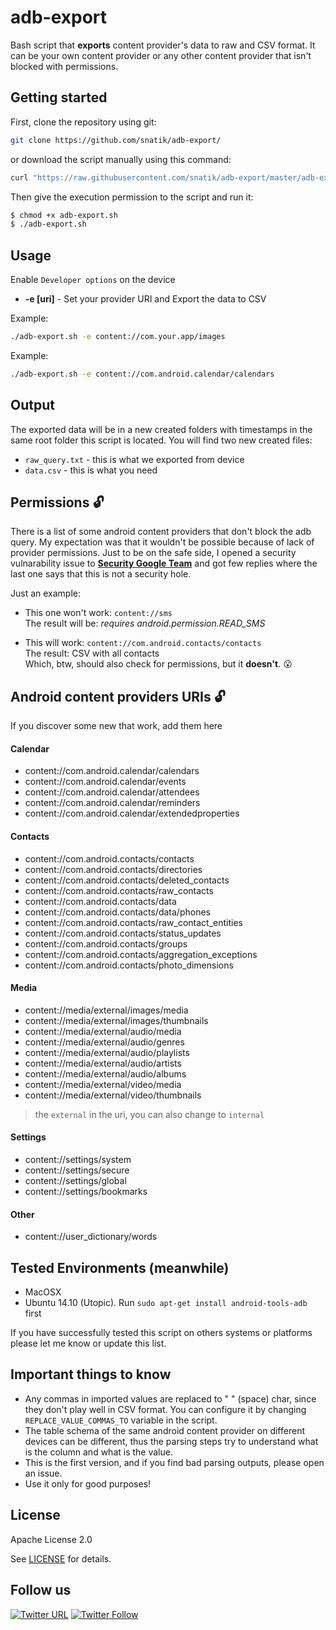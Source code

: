 # adb-export
Bash script that **exports** content provider's data to raw and CSV format. It can be your own content provider or any other content provider that isn't blocked with permissions.

## Getting started

First, clone the repository using git:

``` bash
git clone https://github.com/snatik/adb-export/
```

or download the script manually using this command:

``` bash
curl "https://raw.githubusercontent.com/snatik/adb-export/master/adb-export.sh" -o adb-export.sh
```

Then give the execution permission to the script and run it:

``` bash
$ chmod +x adb-export.sh
$ ./adb-export.sh
```

## Usage

Enable `Developer options` on the device 

 * **-e [uri]**  - Set your provider URI and Export the data to CSV<br>

Example:
``` bash
./adb-export.sh -e content://com.your.app/images
```

Example:
``` bash
./adb-export.sh -e content://com.android.calendar/calendars
```

## Output
The exported data will be in a new created folders with timestamps in the same root folder this script is located. You will find two new created files:

 * `raw_query.txt` - this is what we exported from device
 * `data.csv` - this is what you need

## Permissions :unlock:

There is a list of some android content providers that don't block the adb query. My expectation was that it wouldn't be possible because of lack of provider permissions. Just to be on the safe side, I opened a security vulnarability issue to **[Security Google Team](http://www.google.co.il/about/appsecurity/)** and got few replies where the last one says that this is not a security hole.

Just an example:<br>

* This one won't work: `content://sms`<br>
The result will be: *requires android.permission.READ_SMS*

* This will work: `content://com.android.contacts/contacts`<br>
The result: CSV with all contacts<br>
Which, btw, should also check for permissions, but it **doesn't**. :open_mouth:

## Android content providers URIs :unlock:
If you discover some new that work, add them here

#### Calendar

 - content://com.android.calendar/calendars
 - content://com.android.calendar/events
 - content://com.android.calendar/attendees
 - content://com.android.calendar/reminders
 - content://com.android.calendar/extendedproperties

#### Contacts

 - content://com.android.contacts/contacts
 - content://com.android.contacts/directories
 - content://com.android.contacts/deleted_contacts
 - content://com.android.contacts/raw_contacts
 - content://com.android.contacts/data
 - content://com.android.contacts/data/phones
 - content://com.android.contacts/raw_contact_entities
 - content://com.android.contacts/status_updates
 - content://com.android.contacts/groups
 - content://com.android.contacts/aggregation_exceptions
 - content://com.android.contacts/photo_dimensions

#### Media

 - content://media/external/images/media
 - content://media/external/images/thumbnails
 - content://media/external/audio/media
 - content://media/external/audio/genres
 - content://media/external/audio/playlists
 - content://media/external/audio/artists
 - content://media/external/audio/albums
 - content://media/external/video/media
 - content://media/external/video/thumbnails

> the `external` in the uri, you can also change to `internal`

#### Settings

 - content://settings/system
 - content://settings/secure
 - content://settings/global
 - content://settings/bookmarks

#### Other

 - content://user_dictionary/words

## Tested Environments (meanwhile)

* MacOSX
* Ubuntu 14.10 (Utopic). Run ```sudo apt-get install android-tools-adb``` first

If you have successfully tested this script on others systems or platforms please let me know or update this list.

## Important things to know

- Any commas in imported values are replaced to " " (space) char, since they don't play well in CSV format. You can configure it by changing `REPLACE_VALUE_COMMAS_TO` variable in the script.
- The table schema of the same android content provider on different devices can be different, thus the parsing steps try to understand what is the column and what is the value.
- This is the first version, and if you find bad parsing outputs, please open an issue.
- Use it only for good purposes!

## License
Apache License 2.0

See [LICENSE](./LICENSE.md) for details.

## Follow us

[![Twitter URL](https://img.shields.io/twitter/url/http/shields.io.svg?style=social)](https://twitter.com/intent/tweet?text=https://github.com/snatik/adb-export)
[![Twitter Follow](https://img.shields.io/twitter/follow/snatikteam.svg?style=social)](https://twitter.com/snatikteam)
